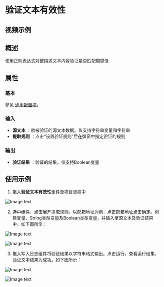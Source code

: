 # 验证文本有效性

## 视频示例

## 概述

使用正则表达式对整段源文本内容验证是否匹配期望值

## 属性

### 基本

参见 [通用配置项](../Appendix/CommonConfigurationItems.md)。

### 输入

- **源文本** ：欲被验证的源文本数据。仅支持字符串变量和字符串
- **提取规则** ：点击“设置验证规则”后在弹窗中指定验证的规则

### 输出

- **验证结果** ：验证的结果。仅支持Boolean变量

## 使用示例

1. 拖入**验证文本有效性**组件至项目流程中

![Image text](https://docimages.blob.core.chinacloudapi.cn/images/Activities/VerifyTextActivity2021010401.png)

2. 选中组件，点击展开提取规则。以邮箱地址为例，点击邮箱地址点击确定。创建变量，String类型变量及Boolean类型变量，并输入至源文本及验证结果中。如下图所示：

![Image text](https://docimages.blob.core.chinacloudapi.cn/images/Activities/VerifyTextActivity2021010402.png)

![Image text](https://docimages.blob.core.chinacloudapi.cn/images/Activities/VerifyTextActivity2021010403.png)

3. 拖入写入日志组件将验证结果以字符串格式输出。点击运行，查看运行结果，验证文本结果为成功。如下图所示：

![Image text](https://docimages.blob.core.chinacloudapi.cn/images/Activities/VerifyTextActivity2021010404.png)

![Image text](https://docimages.blob.core.chinacloudapi.cn/images/Activities/VerifyTextActivity2021010405.png)
